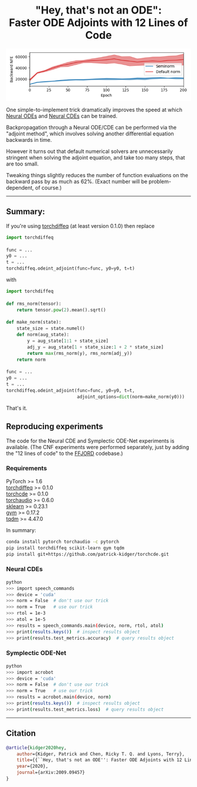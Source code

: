 <h1 align='center'> "Hey, that's not an ODE":<BR>Faster ODE Adjoints with 12 Lines of Code</h1>

<p align="center">
<img align="middle" src="./imgs/nfe.png" width="666" />
</p>

One simple-to-implement trick dramatically improves the speed at which [Neural ODEs](https://arxiv.org/abs/1806.07366) and [Neural CDEs](https://arxiv.org/abs/2005.08926) can be trained.

Backpropagation through a Neural ODE/CDE can be performed via the "adjoint method", which involves solving another differential equation backwards in time.

However it turns out that default numerical solvers are unnecessarily stringent when solving the adjoint equation, and take too many steps, that are too small.

Tweaking things slightly reduces the number of function evaluations on the backward pass by as much as 62%. (Exact number will be problem-dependent, of course.)

---

## Summary:
If you're using [torchdiffeq](https://github.com/rtqichen/torchdiffeq) (at least version 0.1.0) then replace
```python
import torchdiffeq

func = ...
y0 = ...
t = ...
torchdiffeq.odeint_adjoint(func=func, y0=y0, t=t)
```
with
```python
import torchdiffeq

def rms_norm(tensor):
    return tensor.pow(2).mean().sqrt()

def make_norm(state):
    state_size = state.numel()
    def norm(aug_state):
        y = aug_state[1:1 + state_size]
        adj_y = aug_state[1 + state_size:1 + 2 * state_size]
        return max(rms_norm(y), rms_norm(adj_y))
    return norm

func = ...    
y0 = ...
t = ...
torchdiffeq.odeint_adjoint(func=func, y0=y0, t=t, 
                           adjoint_options=dict(norm=make_norm(y0)))
```
That's it.

## Reproducing experiments
The code for the Neural CDE and Symplectic ODE-Net experiments is available. (The CNF experiments were performed separately, just by adding the "12 lines of code" to the [FFJORD](https://github.com/rtqichen/ffjord) codebase.)

### Requirements
PyTorch >= 1.6    
[torchdiffeq](https://github.com/rtqichen/torchdiffeq) >= 0.1.0  
[torchcde](https://github.com/patrick-kidger/torchcde) >= 0.1.0  
[torchaudio](pytorch.org/audio/) >= 0.6.0  
[sklearn](https://scikit-learn.org/stable/) >= 0.23.1  
[gym](https://github.com/openai/gym) >= 0.17.2  
[tqdm](https://github.com/tqdm/tqdm) >= 4.47.0

In summary:
```bash
conda install pytorch torchaudio -c pytorch
pip install torchdiffeq scikit-learn gym tqdm
pip install git+https://github.com/patrick-kidger/torchcde.git
```

### Neural CDEs
```bash
python
>>> import speech_commands
>>> device = 'cuda'
>>> norm = False  # don't use our trick
>>> norm = True   # use our trick
>>> rtol = 1e-3
>>> atol = 1e-5
>>> results = speech_commands.main(device, norm, rtol, atol)
>>> print(results.keys())  # inspect results object
>>> print(results.test_metrics.accuracy)  # query results object
```

### Symplectic ODE-Net
```bash
python
>>> import acrobot
>>> device = 'cuda'
>>> norm = False  # don't use our trick
>>> norm = True   # use our trick
>>> results = acrobot.main(device, norm)
>>> print(results.keys())  # inspect results object
>>> print(results.test_metrics.loss)  # query results object
```
---

## Citation
```bibtex
@article{kidger2020hey,
    author={Kidger, Patrick and Chen, Ricky T. Q. and Lyons, Terry},
    title={{``Hey, that's not an ODE'': Faster ODE Adjoints with 12 Lines of Code}},
    year={2020},
    journal={arXiv:2009.09457}
}
```
